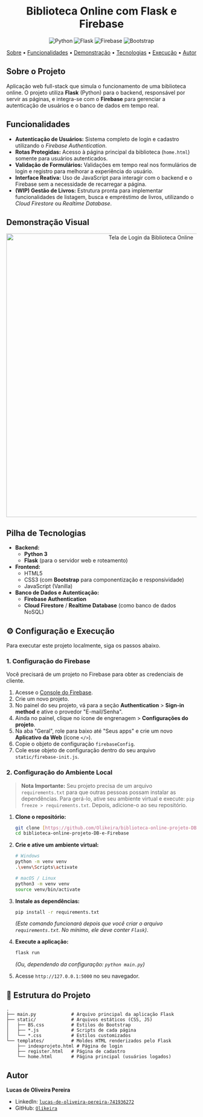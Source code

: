 <h1 align="center">
  Biblioteca Online com Flask e Firebase
</h1>

<p align="center">
  <img alt="Python" src="https://img.shields.io/badge/Python-3.11%2B-blue?style=for-the-badge&logo=python&logoColor=white"/>
  <img alt="Flask" src="https://img.shields.io/badge/Flask-000000?style=for-the-badge&logo=flask&logoColor=white"/>
  <img alt="Firebase" src="https://img.shields.io/badge/Firebase-FFCA28?style=for-the-badge&logo=firebase&logoColor=black"/>
  <img alt="Bootstrap" src="https://img.shields.io/badge/Bootstrap-7952B3?style=for-the-badge&logo=bootstrap&logoColor=white"/>
</p>

<p align="center">
  <a href="#-sobre-o-projeto">Sobre</a> •
  <a href="#-funcionalidades">Funcionalidades</a> •
  <a href="#-demonstração-visual">Demonstração</a> •
  <a href="#️-pilha-de-tecnologias">Tecnologias</a> •
  <a href="#-configuração-e-execução">Execução</a> •
  <a href="#-autor">Autor</a>
</p>

## Sobre o Projeto

Aplicação web full-stack que simula o funcionamento de uma biblioteca online. O projeto utiliza **Flask** (Python) para o backend, responsável por servir as páginas, e integra-se com o **Firebase** para gerenciar a autenticação de usuários e o banco de dados em tempo real.

## Funcionalidades

* **Autenticação de Usuários:** Sistema completo de login e cadastro utilizando o *Firebase Authentication*.
* **Rotas Protegidas:** Acesso à página principal da biblioteca (`home.html`) somente para usuários autenticados.
* **Validação de Formulários:** Validações em tempo real nos formulários de login e registro para melhorar a experiência do usuário.
* **Interface Reativa:** Uso de JavaScript para interagir com o backend e o Firebase sem a necessidade de recarregar a página.
* **(WIP) Gestão de Livros:** Estrutura pronta para implementar funcionalidades de listagem, busca e empréstimo de livros, utilizando o *Cloud Firestore* ou *Realtime Database*.

## Demonstração Visual

<p align="center">
  <img width="750" alt="Tela de Login da Biblioteca Online" src="https://github.com/user-attachments/assets/442d6128-dfac-4c02-827d-224fc356c998" />
</p>

## Pilha de Tecnologias

* **Backend:**
    * **Python 3**
    * **Flask** (para o servidor web e roteamento)
* **Frontend:**
    * HTML5
    * CSS3 (com **Bootstrap** para componentização e responsividade)
    * JavaScript (Vanilla)
* **Banco de Dados e Autenticação:**
    * **Firebase Authentication**
    * **Cloud Firestore** / **Realtime Database** (como banco de dados NoSQL)

## ⚙️ Configuração e Execução

Para executar este projeto localmente, siga os passos abaixo.

### 1. Configuração do Firebase
Você precisará de um projeto no Firebase para obter as credenciais de cliente.

1.  Acesse o [Console do Firebase](https://console.firebase.google.com/).
2.  Crie um novo projeto.
3.  No painel do seu projeto, vá para a seção **Authentication** > **Sign-in method** e ative o provedor "E-mail/Senha".
4.  Ainda no painel, clique no ícone de engrenagem > **Configurações do projeto**.
5.  Na aba "Geral", role para baixo até "Seus apps" e crie um novo **Aplicativo da Web** (ícone `</>`).
6.  Copie o objeto de configuração `firebaseConfig`.
7.  Cole esse objeto de configuração dentro do seu arquivo `static/firebase-init.js`.

### 2. Configuração do Ambiente Local

> **Nota Importante:** Seu projeto precisa de um arquivo `requirements.txt` para que outras pessoas possam instalar as dependências. Para gerá-lo, ative seu ambiente virtual e execute: `pip freeze > requirements.txt`. Depois, adicione-o ao seu repositório.

1.  **Clone o repositório:**
    ```bash
    git clone [https://github.com/Olikeira/biblioteca-online-projeto-DB-e-Firebase.git](https://github.com/Olikeira/biblioteca-online-projeto-DB-e-Firebase.git)
    cd biblioteca-online-projeto-DB-e-Firebase
    ```

2.  **Crie e ative um ambiente virtual:**
    ```bash
    # Windows
    python -m venv venv
    .\venv\Scripts\activate

    # macOS / Linux
    python3 -m venv venv
    source venv/bin/activate
    ```

3.  **Instale as dependências:**
    ```bash
    pip install -r requirements.txt
    ```
    *(Este comando funcionará depois que você criar o arquivo `requirements.txt`. No mínimo, ele deve conter `Flask`)*.

4.  **Execute a aplicação:**
    ```bash
    flask run
    ```
    *(Ou, dependendo da configuração: `python main.py`)*

5.  Acesse `http://127.0.0.1:5000` no seu navegador.

## 📂 Estrutura do Projeto
```
.
├── main.py             # Arquivo principal da aplicação Flask
├── static/             # Arquivos estáticos (CSS, JS)
│   ├── BS.css          # Estilos do Bootstrap
│   ├── *.js            # Scripts de cada página
│   └── *.css           # Estilos customizados
└── templates/          # Moldes HTML renderizados pelo Flask
    ├── indexprojeto.html # Página de login
    ├── register.html   # Página de cadastro
    └── home.html       # Página principal (usuários logados)
```

## Autor

**Lucas de Oliveira Pereira**

* LinkedIn: [`lucas-de-oliveira-pereira-741936272`](https://www.linkedin.com/in/lucas-de-oliveira-pereira-741936272/)
* GitHub: [`Olikeira`](https://github.com/Olikeira)
